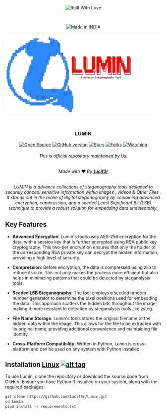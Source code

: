 <p align=center>
  <img title="Built With Love" src="https://forthebadge.com/images/badges/built-with-love.svg"></p>

<br>

<p align=center>
  <a href="https://github.com/1ucif3r"><img title="Made in INDIA" src="https://img.shields.io/badge/MADE%20IN-INDIA-SCRIPT?colorA=%23ff8100&colorB=%23017e40&colorC=%23ff0000&style=for-the-badge"></a>
  </p>

<p align="center">
  <img src="https://github.com/1ucif3r/Lumin/blob/main/luminlogo.png" alt=" Logo" />
</p>

<br>

### <p align="center">LUMIN<p align="center">

<p align=center>
  <a href="https://github.com/1ucif3r"><img title="Open Source" src="https://img.shields.io/badge/Open%20Source-%E2%99%A5-red" ></a>
  <a href="https://github.com/1ucif3r"><img title="GitHub version" src="https://d25lcipzij17d.cloudfront.net/badge.svg?id=gh&type=6&v=1.0&x2=0" ></a>
  <a href="https://github.com/1ucif3r"><img title="Stars" src="https://img.shields.io/github/stars/1ucif3r/Lumin?style=social" ></a>
  <a href="https://github.com/1ucif3r/network/members"><img title="Forks" src="https://img.shields.io/github/forks/1ucif3r/Lumin?color=red&style=flat-square"></a>
  <a href="https://github.com/1ucif3r"><img title="Watching" src="https://img.shields.io/github/watchers/1ucif3r/Lumin?label=Watchers&color=blue&style=flat-square"></a>

###### <p align="center"> *This is official repository maintained by Us.*

###### <p align="center"> Made with ❤️ By [**1ucif3r**](https://github.com/1ucif3r)

###### <p align="center">LUMIN is a advance collections of steganography tools designed to securely conceal sensitive information within images , videos & Other Files . It stands out in the realm of digital steganography by combining advanced encryption, compression, and a seeded Least Significant Bit (LSB) technique to provide a robust solution for embedding data undetectably.<p align="center">

## Key Features

- **Advanced Encryption**: Lumin's tools uses AES-256 encryption for the data, with a session key that is further encrypted using RSA public key cryptography. This two-tier encryption ensures that only the holder of the corresponding RSA private key can decrypt the hidden information, providing a high level of security.

- **Compression**: Before encryption, the data is compressed using zlib to reduce its size. This not only makes the process more efficient but also helps in minimizing patterns that could be detected by steganalysis tools.

- **Seeded LSB Steganography**: The tool employs a seeded random number generator to determine the pixel positions used for embedding the data. This approach scatters the hidden bits throughout the image, making it more resistant to detection by steganalysis tools like zsteg.

- **File Name Storage**: Lumin's tools stores the original filename of the hidden data within the image. This allows for the file to be extracted with its original name, providing additional convenience and maintaining file identity.

- **Cross-Platform Compatibility**: Written in Python, Lumin is cross-platform and can be used on any system with Python installed.


## Installation [Linux](https://wikipedia.org/wiki/Linux) [![alt tag](http://icons.iconarchive.com/icons/dakirby309/simply-styled/32/OS-Linux-icon.png)](https://fr.wikipedia.org/wiki/Linux)

To use Lumin, clone the repository or download the source code from GitHub. Ensure you have Python 3 installed on your system, along with the required packages:

```
git clone https://github.com/1ucif3r/Lumin.git
cd Lumin
pip3 install -r requirements.txt
```


